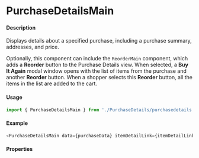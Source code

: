 # PurchaseDetailsMain

#### Description

Displays details about a specified purchase, including a purchase summary, addresses, and price.

Optionally, this component can include the `ReorderMain` component, which adds a **Reorder** button to the Purchase Details view. When selected, a **Buy It Again** modal window opens with the list of items from the purchase and another **Reorder** button. When a shopper selects this **Reorder** button, all the items in the list are added to the cart.

#### Usage

```js
import { PurchaseDetailsMain } from './PurchaseDetails/purchasedetails.main';
```

#### Example

```js
<PurchaseDetailsMain data={purchaseData} itemDetailLink={itemDetailLink} onMoveToCart={this.moveToCart} onConfiguratorAddToCart={this.moveToCart} onReorderAllProducts={this.moveToCart} />
```

#### Properties

<!-- PROPS -->

